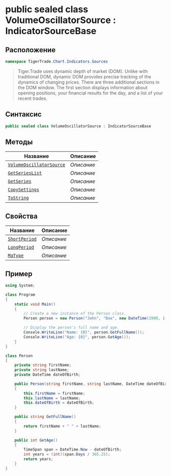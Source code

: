 
# public sealed class VolumeOscillatorSource : IndicatorSourceBase
## Расположение
```csharp
namespace TigerTrade.Chart.Indicators.Sources
```



> Tiger.Trade uses dynamic depth of market (DOM). Unlike with traditional DOM, dynamic DOM provides precise tracking of the dynamics of changing prices. There are three additional sections in the DOM window. The first section displays information about opening positions, your financial results for the day, and a list of your recent trades.

## Синтаксис
```csharp
public sealed class VolumeOscillatorSource : IndicatorSourceBase
```


## Методы
| Название | Описание |
| --- | --- |
| [`VolumeOscillatorSource`](./VolumeOscillatorSource.cs/metody/VolumeOscillatorSource.md) | *Описание* |
| [`GetSeriesList`](./VolumeOscillatorSource.cs/metody/GetSeriesList.md) | *Описание* |
| [`GetSeries`](./VolumeOscillatorSource.cs/metody/GetSeries.md) | *Описание* |
| [`CopySettings`](./VolumeOscillatorSource.cs/metody/CopySettings.md) | *Описание* |
| [`ToString`](./VolumeOscillatorSource.cs/metody/ToString.md) | *Описание* |

## Свойства
| Название | Описание |
| --- | --- |
| [`ShortPeriod`](./VolumeOscillatorSource.cs/svoistva/ShortPeriod.md) | *Описание* |
| [`LongPeriod`](./VolumeOscillatorSource.cs/svoistva/LongPeriod.md) | *Описание* |
| [`MaType`](./VolumeOscillatorSource.cs/svoistva/MaType.md) | *Описание* |


## Пример
```csharp
using System;

class Program
{
    static void Main()
    {
        // Create a new instance of the Person class.
        Person person = new Person("John", "Doe", new DateTime(1990, 1, 1));

        // Display the person's full name and age.
        Console.WriteLine("Name: {0}", person.GetFullName());
        Console.WriteLine("Age: {0}", person.GetAge());
    }
}

class Person
{
    private string firstName;
    private string lastName;
    private DateTime dateOfBirth;

    public Person(string firstName, string lastName, DateTime dateOfBirth)
    {
        this.firstName = firstName;
        this.lastName = lastName;
        this.dateOfBirth = dateOfBirth;
    }

    public string GetFullName()
    {
        return firstName + " " + lastName;
    }

    public int GetAge()
    {
        TimeSpan span = DateTime.Now - dateOfBirth;
        int years = (int)(span.Days / 365.25);
        return years;
    }
}
```

